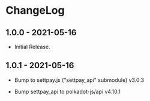 # ChangeLog

## 1.0.0 - 2021-05-16

- Initial Release.


## 1.0.1 - 2021-05-16

- Bump to settpay.js ("settpay_api" submodule) v3.0.3

- Bump settpay_api to polkadot-js/api v4.10.1